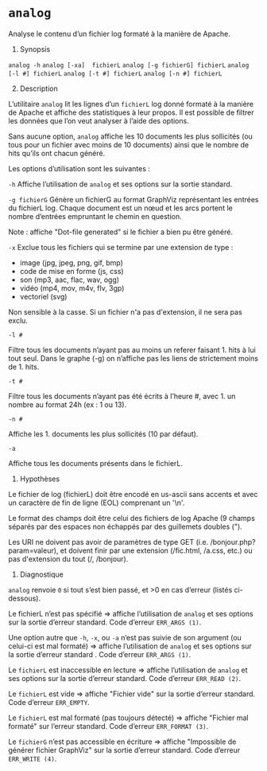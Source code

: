`analog`
========
Analyse le contenu d’un fichier log formaté à la manière de Apache.

1. Synopsis

`analog -h`
`analog [-xa]  fichierL`
`analog [-g fichierG] fichierL`
`analog [-l #] fichierL`
`analog [-t #] fichierL`
`analog [-n #] fichierL`

2. Description

L’utilitaire `analog` lit les lignes d’un `fichierL` log donné formaté à la manière de Apache et affiche des statistiques à leur propos. Il est possible de filtrer les données que l’on veut analyser à l’aide des options.

Sans aucune option, `analog` affiche les 10 documents les plus sollicités (ou tous pour un fichier avec moins de 10 documents) ainsi que le nombre de hits qu’ils ont chacun généré.

Les options d’utilisation sont les suivantes :

`-h`
Affiche l’utilisation de `analog` et ses options sur la sortie standard.

`-g fichierG`
Génère un fichierG au format GraphViz représentant les entrées du fichierL log. Chaque document est un nœud et les arcs portent le nombre d’entrées empruntant le chemin en question.

Note : affiche "Dot-file generated" si le fichier a bien pu être généré.

`-x`
Exclue tous les fichiers qui se termine par une extension de type :

* image (jpg, jpeg, png, gif, bmp)
* code de mise en forme (js, css)
* son (mp3, aac, flac, wav, ogg)
* vidéo (mp4, mov, m4v, flv, 3gp)
* vectoriel (svg)

Non sensible à la casse. Si un fichier n'a pas d'extension, il ne sera pas exclu.

`-l #`

Filtre tous les documents n’ayant pas au moins un referer faisant 1. hits à lui tout seul. Dans le graphe (-g) on n’affiche pas les liens de strictement moins de 1. hits.

`-t #`

Filtre tous les documents n’ayant pas été écrits à l’heure #, avec 1. un nombre au format 24h (ex : 1 ou 13).

`-n #`

Affiche les 1. documents les plus sollicités (10 par défaut).

`-a`

Affiche tous les documents présents dans le fichierL.

1. Hypothèses

Le fichier de log (fichierL) doit être encodé en us-ascii sans accents et avec un caractère de fin de ligne (EOL) comprenant un '\n'.

Le format des champs doit être celui des fichiers de log Apache (9 champs séparés par des espaces non échappés par des guillemets doubles (").

Les URI ne doivent pas avoir de paramètres de type GET (i.e. /bonjour.php?param=valeur), et doivent finir par une extension (/fic.html, /a.css, etc.) ou pas d'extension du tout (/, /bonjour).

1. Diagnostique

`analog` renvoie `0` si tout s’est bien passé, et >0 en cas d’erreur (listés ci-dessous).

Le fichierL n’est pas spécifié ⇒ affiche l’utilisation de `analog` et ses options sur la sortie d’erreur standard. Code d’erreur `ERR_ARGS (1)`.

Une option autre que `-h`, `-x`, ou `-a` n’est pas suivie de son argument (ou celui-ci est mal formaté) ⇒ affiche l’utilisation de `analog` et ses options sur la sortie d’erreur standard . Code d’erreur `ERR_ARGS (1)`.

Le `fichierL` est inaccessible en lecture ⇒ affiche l’utilisation de `analog` et ses options sur la sortie d’erreur standard. Code d’erreur `ERR_READ (2)`.

Le `fichierL` est vide ⇒ affiche "Fichier vide" sur la sortie d’erreur standard. Code d’erreur `ERR_EMPTY`.

Le `fichierL` est mal formaté (pas toujours détecté) ⇒ affiche "Fichier mal formaté" sur l’erreur standard. Code d’erreur `ERR_FORMAT (3)`.

Le `fichierG` n’est pas accessible en écriture ⇒ affiche "Impossible de générer fichier GraphViz" sur la sortie d’erreur standard. Code d’erreur `ERR_WRITE (4)`.
